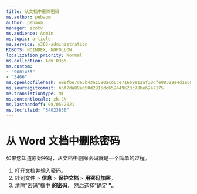 ```yaml
---
title: 从文档中删除密码
ms.author: pebaum
author: pebaum
manager: scotv
ms.audience: Admin
ms.topic: article
ms.service: o365-administration
ROBOTS: NOINDEX, NOFOLLOW
localization_priority: Normal
ms.collection: Adm_O365
ms.custom:
- "9001455"
- "3466"
ms.openlocfilehash: e99fbe7de5b43a1580acd6ce716b9e12af30dfe08329e4d1e68f843b11d577e2
ms.sourcegitcommit: b5f7da89a650d2915dc652449623c78be6247175
ms.translationtype: MT
ms.contentlocale: zh-CN
ms.lasthandoff: 08/05/2021
ms.locfileid: "54023836"
---
```

# <a name="remove-a-password-from-a-word-document"></a>从 Word 文档中删除密码

如果您知道原始密码，从文档中删除密码就是一个简单的过程。

1. 打开文档并输入密码。
2. 转到文件  >  **信息**  >  **保护文档**  >  **用密码加密**。
3. 清除"密码"框中 **的密码，** 然后选择"确定 **"。**